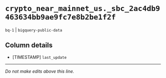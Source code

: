 # `crypto_near_mainnet_us._sbc_2ac4db9463634bb9ae9fc7e8b2be1f2f`
`bq-1` | `bigquery-public-data`

## Column details
* [TIMESTAMP] `last_update`

-------------------------------------------------------------------------------
*Do not make edits above this line.*
